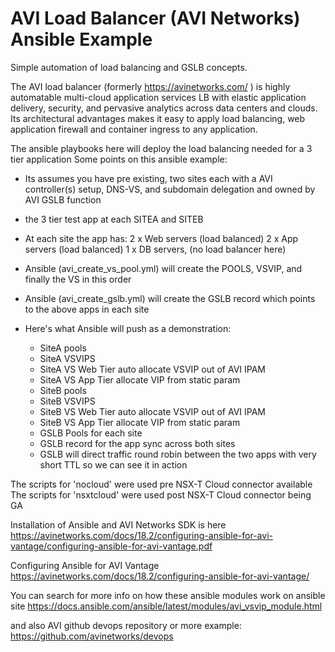 # AVI Load Balancer (AVI Networks) Ansible Example
Simple automation of load balancing and GSLB concepts.

The AVI load balancer (formerly https://avinetworks.com/ ) is highly automatable multi-cloud application services LB with elastic application delivery, security, and pervasive analytics across data centers and clouds. Its architectural advantages makes it easy to apply load balancing, web application firewall and container ingress to any application.

The ansible playbooks here will deploy the load balancing needed for a 3 tier application 
Some points on this ansible example:

- Its assumes you have pre existing, two sites each with a AVI controller(s) setup, DNS-VS, and subdomain delegation and owned by AVI GSLB function
- the 3 tier test app at each SITEA and SITEB
- At each site the app has: 
    2 x Web servers (load balanced)
    2 x App servers (load balanced)
    1 x DB servers, (no load balancer here)
- Ansible (avi_create_vs_pool.yml) will create the POOLS, VSVIP, and finally the VS in this order
- Ansible (avi_create_gslb.yml) will create the GSLB record which points to the above apps in each site

- Here's what Ansible will push as a demonstration:
  -  SiteA pools
  -  SiteA VSVIPS
  -  SiteA VS Web Tier  auto allocate VSVIP out of AVI IPAM
  -  SiteA VS App Tier  allocate VIP from static param
  -  SiteB pools
  -  SiteB VSVIPS
  -  SiteB VS Web Tier  auto allocate VSVIP out of AVI IPAM
  -  SiteB VS App Tier  allocate VIP from static param
  -  GSLB Pools for each site
  -  GSLB record for the app sync across both sites
  -  GSLB will direct traffic round robin between the two apps with very short TTL so we can see it in action

The scripts for 'nocloud' were used pre NSX-T Cloud connector available
The scripts for 'nsxtcloud' were used post NSX-T Cloud connector being GA

Installation of Ansible and AVI Networks SDK is here
https://avinetworks.com/docs/18.2/configuring-ansible-for-avi-vantage/configuring-ansible-for-avi-vantage.pdf

Configuring Ansible for AVI Vantage
https://avinetworks.com/docs/18.2/configuring-ansible-for-avi-vantage/

You can search for more info on how these ansible modules work on ansible site 
https://docs.ansible.com/ansible/latest/modules/avi_vsvip_module.html

and also AVI github devops repository or more example:
https://github.com/avinetworks/devops



